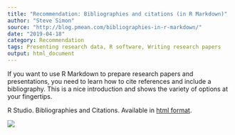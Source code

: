 ```yaml
---
title: "Recommendation: Bibliographies and citations (in R Markdown)"
author: "Steve Simon"
source: "http://blog.pmean.com/bibliographies-in-r-markdown/"
date: "2019-04-18"
category: Recommendation
tags: Presenting research data, R software, Writing research papers
output: html_document
---
```


If you want to use R Markdown to prepare research papers and
presentations, you need to learn how to cite references and include a
bibliography. This is a nice introduction and shows the variety of
options at your fingertips.

<!---More--->

R Studio. Bibliographies and Citations. Available in [html
format](https://rmarkdown.rstudio.com/authoring_bibliographies_and_citations.html).

![](../../../web/images/19/bibliographies-in-r-markdown01.png)




